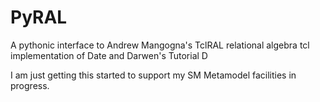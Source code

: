 # PyRAL
A pythonic interface to Andrew Mangogna's TclRAL relational algebra tcl implementation of Date and Darwen's Tutorial D

I am just getting this started to support my SM Metamodel facilities in progress.
